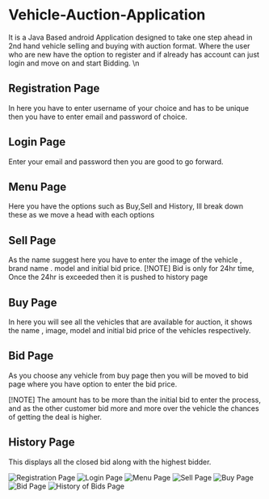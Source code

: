 # Vehicle-Auction-Application
It is a Java Based android Application designed to take one step ahead in 2nd hand vehicle selling and buying with auction  format. Where the user who are new have the option to register and if already has account can just login and move on and start Bidding.
\n
## Registration Page
In here you have to enter username of your choice and has to be unique then you have to enter email and password of choice.

## Login Page 
Enter your email and password then you are good to go forward.

## Menu Page
Here you have the options such as Buy,Sell and History, Ill break down these as we move a head with each options

## Sell Page
As the name suggest here you have to enter the image of the vehicle , brand name . model and initial bid price.
[!NOTE]
Bid is only for 24hr time, Once the 24hr is exceeded then it is pushed to history page

## Buy Page
In here you will see all the vehicles that are available for auction, it shows the name , image, model and initial bid price of the vehicles respectively.

## Bid Page
As you choose any vehicle from buy page then you will be moved to bid page where you have option to enter the bid price.


[!NOTE]
The amount has to be more than the initial bid to enter the process, and as the other customer bid more and more over the vehicle the chances of getting the deal is higher.

## History Page
This displays all the closed bid along with the highest bidder.



![Registration Page](https://github.com/Akshess/Vehicle-Auction-Application/blob/main/Images/register.png)
![Login Page](https://github.com/Akshess/Vehicle-Auction-Application/blob/main/Images/login.png)
![Menu Page](https://github.com/Akshess/Vehicle-Auction-Application/blob/main/Images/menu.png)
![Sell Page](https://github.com/Akshess/Vehicle-Auction-Application/blob/main/Images/sell.png)
![Buy Page](https://github.com/Akshess/Vehicle-Auction-Application/blob/main/Images/buy.png)
![Bid Page](https://github.com/Akshess/Vehicle-Auction-Application/blob/main/Images/Bidpage.png)
![History of Bids Page](https://github.com/Akshess/Vehicle-Auction-Application/blob/main/Images/historypage.png)
